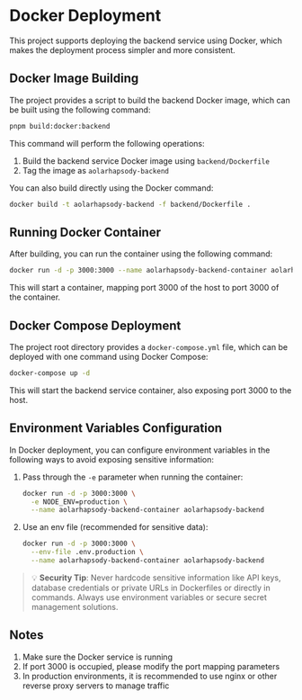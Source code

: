 # Docker Deployment

This project supports deploying the backend service using Docker, which makes the deployment process simpler and more consistent.

## Docker Image Building

The project provides a script to build the backend Docker image, which can be built using the following command:

```bash
pnpm build:docker:backend
```

This command will perform the following operations:

1. Build the backend service Docker image using `backend/Dockerfile`
2. Tag the image as `aolarhapsody-backend`

You can also build directly using the Docker command:

```bash
docker build -t aolarhapsody-backend -f backend/Dockerfile .
```

## Running Docker Container

After building, you can run the container using the following command:

```bash
docker run -d -p 3000:3000 --name aolarhapsody-backend-container aolarhapsody-backend
```

This will start a container, mapping port 3000 of the host to port 3000 of the container.

## Docker Compose Deployment

The project root directory provides a `docker-compose.yml` file, which can be deployed with one command using Docker Compose:

```bash
docker-compose up -d
```

This will start the backend service container, also exposing port 3000 to the host.

## Environment Variables Configuration

In Docker deployment, you can configure environment variables in the following ways to avoid exposing sensitive information:

1. Pass through the `-e` parameter when running the container:

   ```bash
   docker run -d -p 3000:3000 \
     -e NODE_ENV=production \
     --name aolarhapsody-backend-container aolarhapsody-backend
   ```

2. Use an env file (recommended for sensitive data):
   ```bash
   docker run -d -p 3000:3000 \
     --env-file .env.production \
     --name aolarhapsody-backend-container aolarhapsody-backend
   ```

> 💡 **Security Tip**: Never hardcode sensitive information like API keys, database credentials or private URLs in Dockerfiles or directly in commands. Always use environment variables or secure secret management solutions.

## Notes

1. Make sure the Docker service is running
2. If port 3000 is occupied, please modify the port mapping parameters
3. In production environments, it is recommended to use nginx or other reverse proxy servers to manage traffic
